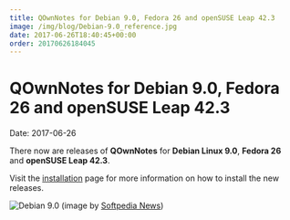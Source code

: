 ```yaml
---
title: QOwnNotes for Debian 9.0, Fedora 26 and openSUSE Leap 42.3
image: /img/blog/Debian-9.0_reference.jpg
date: 2017-06-26T18:40:45+00:00
order: 20170626184045
---
```


# QOwnNotes for Debian 9.0, Fedora 26 and openSUSE Leap 42.3

<v-subheader class="blog">Date: 2017-06-26</v-subheader>

There now are releases of **QOwnNotes** for **Debian Linux 9.0**, **Fedora 26** and **openSUSE Leap 42.3**.

Visit the [installation](https://old.qownnotes.org/installation#Fedora) page for more information on how to install the new releases.

 ![Debian 9.0](/img/blog/Debian-9.0_reference.jpg "Debian 9.0")  (image by [Softpedia News](http://news.softpedia.com))